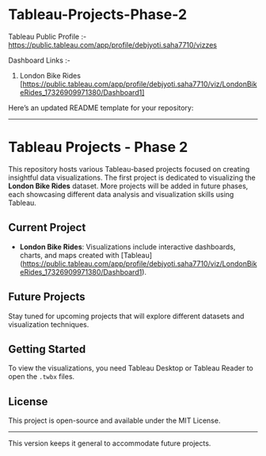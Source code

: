 # Tableau-Projects-Phase-2

Tableau Public Profile :- https://public.tableau.com/app/profile/debjyoti.saha7710/vizzes

Dashboard Links :-
1. London Bike Rides [https://public.tableau.com/app/profile/debjyoti.saha7710/viz/LondonBikeRides_17326909971380/Dashboard1]

Here’s an updated README template for your repository:

---

# Tableau Projects - Phase 2

This repository hosts various Tableau-based projects focused on creating insightful data visualizations. The first project is dedicated to visualizing the **London Bike Rides** dataset. More projects will be added in future phases, each showcasing different data analysis and visualization skills using Tableau.

## Current Project
- **London Bike Rides**: Visualizations include interactive dashboards, charts, and maps created with [Tableau] (https://public.tableau.com/app/profile/debjyoti.saha7710/viz/LondonBikeRides_17326909971380/Dashboard1).

## Future Projects
Stay tuned for upcoming projects that will explore different datasets and visualization techniques.

## Getting Started
To view the visualizations, you need Tableau Desktop or Tableau Reader to open the `.twbx` files.

## License
This project is open-source and available under the MIT License.

---

This version keeps it general to accommodate future projects.
